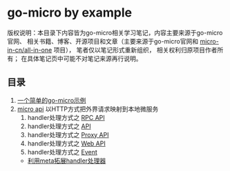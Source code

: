 # go-micro by example
版权说明：本目录下内容皆为go-micro相关学习笔记，内容主要来源于go-micro官网、
相关书籍、博客、开源项目和文章（主要来源于go-micro官网和
[micro-in-cn/all-in-one](https://github.com/micro-in-cn/all-in-one) 项目），
笔者仅以笔记形式重新组织，
相关权利归原项目作者所有；
在具体笔记页中可能不对笔记来源再行说明。
  
 
## 目录
1. [一个简单的go-micro示例](./greeterservice)
0. [micro api](./micro-api)  以HTTP方式把外界请求映射到本地微服务    
    1. handler处理方式之 [RPC API](./micro-api/rpc-api)    
    0. handler处理方式之 [API](/go-micro-by-example/micro-api/api)
    0. handler处理方式之 [Proxy API](/go-micro-by-example/micro-api/proxy-api)
    0. handler处理方式之 [Web API](/go-micro-by-example/micro-api/web-api)
    0. handler处理方式之 [Event](/go-micro-by-example/micro-api/event)
    - [利用meta拓展handler处理器](/go-micro-by-example/micro-api/meta)